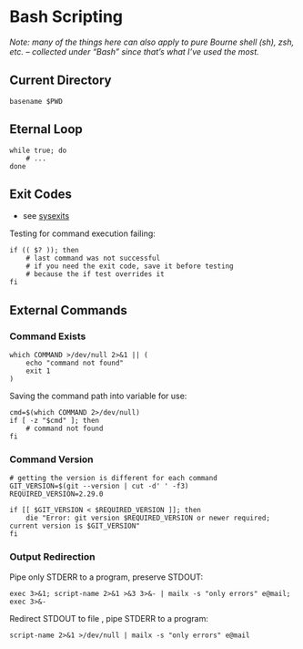 # Bash Scripting

_Note: many of the things here can also apply to pure Bourne shell (sh), zsh, etc. – collected under “Bash” since that’s what I’ve used the most._

## Current Directory

```shell
basename $PWD
```

## Eternal Loop

```shell
while true; do
    # ...
done
```

## Exit Codes

- see [sysexits](http://www.manpagez.com/man/3/sysexits/)

Testing for command execution failing:

```shell
if (( $? )); then
    # last command was not successful
    # if you need the exit code, save it before testing
    # because the if test overrides it
fi
```

## External Commands

### Command Exists

```shell
which COMMAND >/dev/null 2>&1 || (
    echo "command not found"
    exit 1
)
```

Saving the command path into variable for use:

```shell
cmd=$(which COMMAND 2>/dev/null)
if [ -z "$cmd" ]; then
    # command not found
fi
```

### Command Version

```shell
# getting the version is different for each command
GIT_VERSION=$(git --version | cut -d' ' -f3)
REQUIRED_VERSION=2.29.0

if [[ $GIT_VERSION < $REQUIRED_VERSION ]]; then
    die "Error: git version $REQUIRED_VERSION or newer required; current version is $GIT_VERSION"
fi
```

### Output Redirection

Pipe only STDERR to a program, preserve STDOUT:

```shell
exec 3>&1; script-name 2>&1 >&3 3>&- | mailx -s "only errors" e@mail; exec 3>&-
```

Redirect STDOUT to file , pipe STDERR to a program:

```shell
script-name 2>&1 >/dev/null | mailx -s "only errors" e@mail
```
